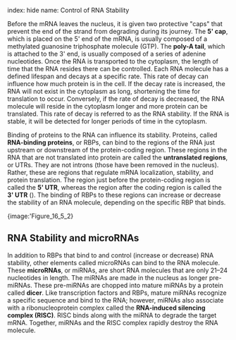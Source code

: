 index: hide
name: Control of RNA Stability

Before the mRNA leaves the nucleus, it is given two protective "caps" that prevent the end of the strand from degrading during its journey. The  **5' cap**, which is placed on the 5' end of the mRNA, is usually composed of a methylated guanosine triphosphate molecule (GTP). The   **poly-A tail**, which is attached to the 3' end, is usually composed of a series of adenine nucleotides. Once the RNA is transported to the cytoplasm, the length of time that the RNA resides there can be controlled. Each RNA molecule has a defined lifespan and decays at a specific rate. This rate of decay can influence how much protein is in the cell. If the decay rate is increased, the RNA will not exist in the cytoplasm as long, shortening the time for translation to occur. Conversely, if the rate of decay is decreased, the RNA molecule will reside in the cytoplasm longer and more protein can be translated. This rate of decay is referred to as the RNA stability. If the RNA is stable, it will be detected for longer periods of time in the cytoplasm.

Binding of proteins to the RNA can influence its stability. Proteins, called  **RNA-binding proteins**, or RBPs, can bind to the regions of the RNA just upstream or downstream of the protein-coding region. These regions in the RNA that are not translated into protein are called the  **untranslated regions**, or UTRs. They are not introns (those have been removed in the nucleus). Rather, these are regions that regulate mRNA localization, stability, and protein translation. The region just before the protein-coding region is called the  **5' UTR**, whereas the region after the coding region is called the  **3' UTR** (). The binding of RBPs to these regions can increase or decrease the stability of an RNA molecule, depending on the specific RBP that binds.


{image:'Figure_16_5_2}
        

## RNA Stability and microRNAs

In addition to RBPs that bind to and control (increase or decrease) RNA stability, other elements called microRNAs can bind to the RNA molecule. These  **microRNAs**, or miRNAs, are short RNA molecules that are only 21–24 nucleotides in length. The miRNAs are made in the nucleus as longer pre-miRNAs. These pre-miRNAs are chopped into mature miRNAs by a protein called  **dicer**. Like transcription factors and RBPs, mature miRNAs recognize a specific sequence and bind to the RNA; however, miRNAs also associate with a ribonucleoprotein complex called the  **RNA-induced silencing complex (RISC)**. RISC binds along with the miRNA to degrade the target mRNA. Together, miRNAs and the RISC complex rapidly destroy the RNA molecule.
